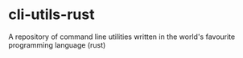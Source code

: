 # cli-utils-rust
A repository of command line utilities written in the world's favourite programming language (rust)
